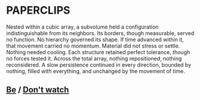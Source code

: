 # PAPERCLIPS

Nested within a cubic array, a subvolume held a configuration indistinguishable from its neighbors. Its borders, though measurable, served no function. No hierarchy governed its shape. If time advanced within it, that movement carried no momentum. Material did not stress or settle. Nothing needed cooling. Each structure retained perfect tolerance, though no forces tested it. Across the total array, nothing repositioned, nothing reconsidered. A slow persistence continued in every direction, bounded by nothing, filled with everything, and unchanged by the movement of time.

## [Be](page-6eac4fc3b8b5aa3c) / [Don't watch](page-e5e5255963722b58)
